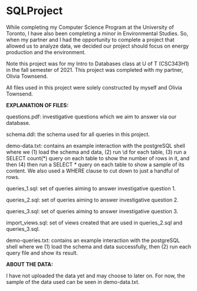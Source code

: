 # SQLProject
While completing my Computer Science Program at the University of Toronto, I have also been completing a minor in Environmental Studies.  So, when my partner and I had the opportunity to complete a project that allowed us to analyze data, we decided our project should focus on energy production and the environment.

Note this project was for my Intro to Databases class at U of T (CSC343H1) in the fall semester of 2021. This project was completed with my partner, Olivia Townsend. 

All files used in this project were solely constructed by myself and Olivia Townsend. 

**EXPLANATION OF FILES:**

questions.pdf: investigative questions which we aim to answer via our database. 

schema.ddl: the schema used for all queries in this project. 

demo-data.txt: contains an example interaction with the postgreSQL shell where we (1) load the schema and data, (2) run \d for each table, (3) run a SELECT count(*) query on each table 
to show the number of rows in it, and then (4) then run a SELECT * query on each table to show a sample of its content. We also used a WHERE clause to cut down to just a handful of rows. 

queries_1.sql: set of queries aiming to answer investigative question 1.

queries_2.sql: set of queries aiming to answer investigative question 2.

queries_3.sql: set of queries aiming to answer investigative question 3. 

import_views.sql: set of views created that are used in queries_2.sql and queries_3.sql. 

demo-queries.txt: contains an example interaction with the postgreSQL shell where we (1) load the schema and data successfully, then (2) run each query file and show its result. 

**ABOUT THE DATA:**

I have not uploaded the data yet and may choose to later on. For now, the sample of the data used can be seen in demo-data.txt. 
